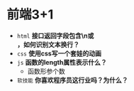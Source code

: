 # 前端3+1
- `html` **接口返回字段包含\n或<br>，如何识别文本换行？**
- `css` **使用css写一个套娃的动画**
- `js` **函数的length属性表示什么？**
  - 函数形参个数
- `软技能` **你喜欢程序员这行业吗？为什么？**

